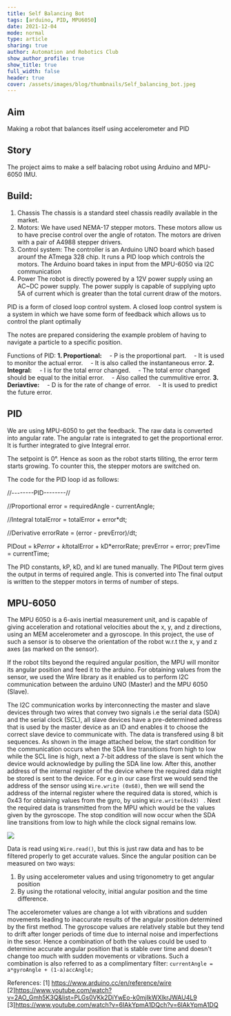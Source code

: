 ```yaml
---
title: Self Balancing Bot
tags: [arduino, PID, MPU6050]
date: 2021-12-04
mode: normal
type: article
sharing: true
author: Automation and Robotics Club
show_author_profile: true
show_title: true
full_width: false
header: true
cover: /assets/images/blog/thumbnails/Self_balancing_bot.jpeg
---
```


## Aim
Making a robot that balances itself using accelerometer and PID
<!--more-->
## Story

The project aims to make a self balacing robot using Arduino and MPU-6050 IMU. 

## Build:
1. Chassis
The chassis is a standard steel chassis readily available in the market.
2. Motors:
We have used NEMA-17 stepper motors. These motors allow us to have precise control over the angle of rotaton. The motors are driven with a pair of A4988 stepper drivers.
3. Control system:
The controller is an Arduino UNO board which based arounf the ATmega 328 chip. It runs a PID loop which controls the motors. The Arduino board takes in input from the MPU-6050 via I2C communication
4. Power 
The robot is directly powered by a 12V power supply using an AC~DC power supply. The power supply is capable of supplying upto 5A of current which is greater than the total current draw of the motors. 

PID is a form of closed loop control system. A closed loop control system is a system in which we have some form of feedback which allows us to control the plant optimally

The notes are prepared considering the example problem of having to navigate a particle to a specific position.

Functions of PID:
<b>1.  Proportional:</b>
	&emsp;- P is the proportional part. 
	&emsp;- It is used to monitor the actual error. 
	&emsp;- It is also called the instantaneous error. 
<b>2. Integral:</b>
	&emsp;- I is for the total error changed.
	&emsp;- The total error changed should be equal to the initial error.
	&emsp;-  Also called the cummulitive error.
 <b>3. Deriavtive:</b>
	&emsp;-  D is for the rate of change of error.
	&emsp;-  It is used to predict the future error.
	
## PID	
We are using MPU-6050 to get the feedback. The raw data is converted into angular rate. The angular rate is integrated to get the proportional error. It is further integrated to give Integral error.

The setpoint is 0°. Hence as soon as the robot starts tiliting, the error term starts growing. To counter this, the stepper motors are switched on. 

The code for the PID loop id as follows:

//--------PID--------//  
  
  //Proportional
  error = requiredAngle - currentAngle;

  //Integral
  totalError = totalError + error*dt;

  //Derivative
  errorRate = (error - prevError)/dt;
  
  PIDout = kP*error + kI*totalError + kD*errorRate;
  prevError = error;
  prevTime = currentTime;


The PID constants, kP, kD, and kI are tuned manually. The PIDout term gives the output in terms of required angle. This is converted into 
The final output is written to the stepper motors in terms of number of steps.


## MPU-6050
The MPU 6050 is a 6-axis inertial measurement unit, and is capable of giving acceleration and rotational velocities about the x, y, and z directions, using an MEM accelerometer and a gyroscope. In this project, the use of such a sensor is to observe the orientation of the robot w.r.t the x, y and z axes (as marked on the sensor). 

If the robot tilts beyond the required angular position, the MPU will monitor its angular position and feed it to the arduino. For obtaining values from the sensor, we used the Wire library as it enabled us to perform I2C communication between the arduino UNO (Master) and the MPU 6050 (Slave).

The I2C communication works by interconnecting the master and slave devices through two wires that convey two signals i.e the serial data (SDA) and the serial clock (SCL), all slave devices have a pre-determined address that is used by the master device as an ID and enables it to choose the correct slave device to communicate with. The data is transfered using 8 bit sequences. As shown in the image attached below, the start condition for the communication occurs when the SDA line transitions from high to low while the SCL line is high, next a 7-bit address of the slave is sent which the device would acknowledge by pulling the SDA line low. After this, another address of the internal register of the device where the required data might be stored is sent to the device. For e.g in our case first we would send the address of the sensor using `Wire.write
(0x68)`, then we will send the address of the internal register where the required data is stored, which is 0x43 for obtaining values from the gyro, by using `Wire.write(0x43)
` . Next the required data is transmitted from the MPU which would be the values given by the gyroscope. The stop condition will now occur when the SDA line transitions from low to high while the clock signal remains low.

![](../_resources/4ecdddf59beb4ac496e83562cf4a133e.png)

Data is read using `Wire.read()`, but this is just raw data and has to be filtered properly to get accurate values. Since the angular position can be measured on two ways:
1) By using accelerometer values and using trigonometry to get angular position
2) By using the rotational velocity, initial angular position and the time difference.

The accelerometer values are change a lot with vibrations and  sudden movements leading to inaccurate results of the angular position determined by the first method. The gyroscope values are relatively stable but they tend to drift after longer periods of time due to internal noise and imperfections in the sesor. Hence a combination of both the values could be used to determine accurate angular position that is stable over time and doesn't change too much with sudden movements or vibrations. Such a combination is also referred to as a complimentary filter:
`currentAngle = a*gyroAngle + (1-a)accAngle;`

References: 
[1] https://www.arduino.cc/en/reference/wire
[2]https://www.youtube.com/watch?v=2AO_Gmh5K3Q&list=PLGs0VKk2DiYwEo-k0mjIkWXlkrJWAU4L9
[3]https://www.youtube.com/watch?v=6IAkYpmA1DQch?v=6IAkYpmA1DQ